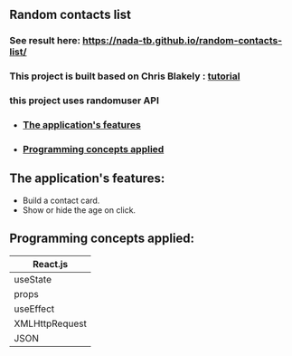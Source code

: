 ## Random contacts list
### See result here: https://nada-tb.github.io/random-contacts-list/
### This project is built based on Chris Blakely : [tutorial](https://www.freecodecamp.org/news/getting-started-with-react-a-modern-project-based-guide-for-beginners-including-hooks-2/#creatingareactapp)
### this project uses randomuser API

* ### [The application's features](#the-applications-features-1)	
* ### [Programming concepts applied](#programming-concepts-applied-1)

## The application's features:
* Build a contact card.
* Show or hide the age on click.

## Programming concepts applied:
React.js|
-------|
useState|
props|
useEffect|
XMLHttpRequest |
JSON |


